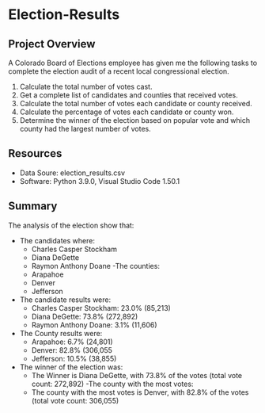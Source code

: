 # Election-Results

## Project Overview
A Colorado Board of Elections employee has given me the following tasks to complete the election audit of a recent local congressional election.

1. Calculate the total number of votes cast.
2. Get a complete list of candidates and counties that received votes.
3. Calculate the total number of votes each candidate or county received.
4. Calculate the percentage of votes each candidate or county won.
5. Determine the winner of the election based on popular vote and which county had the largest number of votes.

## Resources
- Data Soure: election_results.csv
- Software: Python 3.9.0, Visual Studio Code 1.50.1

## Summary
The analysis of the election show that:
- The candidates where:
  - Charles Casper Stockham
  - Diana DeGette
  - Raymon Anthony Doane
-The counties:
  - Arapahoe
  - Denver
  - Jefferson
- The candidate results were:
  - Charles Casper Stockham: 23.0% (85,213)
  - Diana DeGette: 73.8% (272,892)
  - Raymon Anthony Doane: 3.1% (11,606)
- The County results were:
  - Arapahoe: 6.7% (24,801)
  - Denver: 82.8% (306,055
  - Jefferson: 10.5% (38,855)
- The winner of the election was:
  - The Winner is Diana DeGette, with 73.8% of the votes (total vote count: 272,892)
-The county with the most votes:
  - The county with the most votes is Denver, with 82.8% of the votes (total vote count: 306,055)
